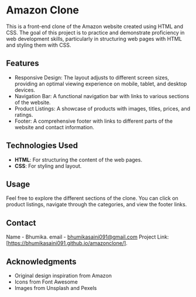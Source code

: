 # Amazon Clone
This is a front-end clone of the Amazon website created using HTML and CSS. The goal of this project is to practice and demonstrate proficiency in web development skills, particularly in structuring web pages with HTML and styling them with CSS.

## Features
- Responsive Design: The layout adjusts to different screen sizes, providing an optimal viewing experience on mobile, tablet, and desktop devices.
- Navigation Bar: A functional navigation bar with links to various sections of the website.
- Product Listings: A showcase of products with images, titles, prices, and ratings.
- Footer: A comprehensive footer with links to different parts of the website and contact information.

## Technologies Used
- **HTML**: For structuring the content of the web pages.
- **CSS**: For styling and layout.

  
## Usage
Feel free to explore the different sections of the clone. You can click on product listings, navigate through the categories, and view the footer links.

## Contact

 Name - Bhumika.
 email - bhumikasaini091@gmail.com
Project Link:  [https://bhumikasaini091.github.io/amazonclone/].

## Acknowledgments
- Original design inspiration from Amazon
- Icons from Font Awesome
- Images from Unsplash and Pexels
